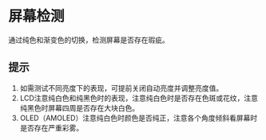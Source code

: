 # 屏幕检测

通过纯色和渐变色的切换，检测屏幕是否存在瑕疵。

## 提示

1. 如需测试不同亮度下的表现，可提前关闭自动亮度并调整亮度值。
2. LCD注意纯白色和纯黑色时的表现，注意纯白色时是否存在色斑或花纹，注意纯黑色时屏幕四周是否存在大块白色。
3. OLED（AMOLED）注意纯白色时颜色是否纯正，注意各个角度倾斜看屏幕时是否存在严重彩雾。